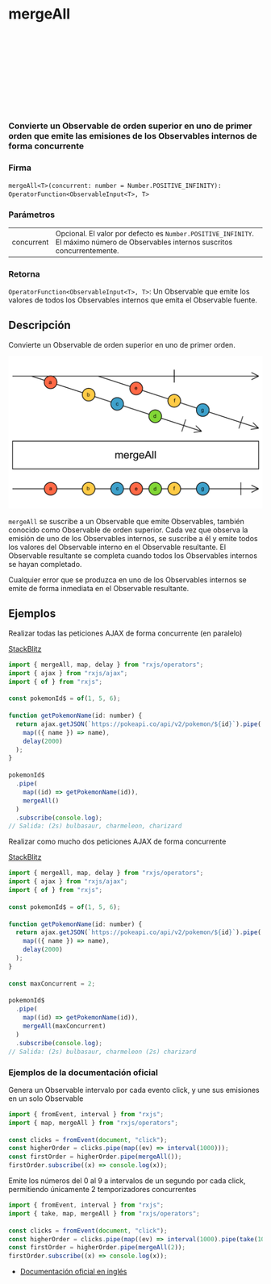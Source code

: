 <div class="page-heading">

# mergeAll

<a target="_blank" href="https://github.com/ReactiveX/rxjs/blob/master/src/internal/operators/mergeAll.ts">
<svg>
  <use xlink:href="/assets/icons/github.svg#github"></use>
</svg>
</a>
</div>

### Convierte un Observable de orden superior en uno de primer orden que emite las emisiones de los Observables internos de forma concurrente

### Firma

`mergeAll<T>(concurrent: number = Number.POSITIVE_INFINITY): OperatorFunction<ObservableInput<T>, T>`

### Parámetros

<table>
<tr><td>concurrent</td><td>Opcional. El valor por defecto es <code>Number.POSITIVE_INFINITY</code>.
El máximo número de Observables internos suscritos concurrentemente.</td></tr>
</table>

### Retorna

`OperatorFunction<ObservableInput<T>, T>`: Un Observable que emite los valores de todos los Observables internos que emita el Observable fuente.

## Descripción

Convierte un Observable de orden superior en uno de primer orden.

<img src="assets/images/marble-diagrams/join-creation/mergeAll.png" alt="Diagrama de canicas del operador mergeAll">

`mergeAll` se suscribe a un Observable que emite Observables, también conocido como Observable de orden superior. Cada vez que observa la emisión de uno de los Observables internos, se suscribe a él y emite todos los valores del Observable interno en el Observable resultante. El Observable resultante se completa cuando todos los Observables internos se hayan completado.

Cualquier error que se produzca en uno de los Observables internos se emite de forma inmediata en el Observable resultante.

## Ejemplos

Realizar todas las peticiones AJAX de forma concurrente (en paralelo)

[StackBlitz](https://stackblitz.com/edit/docu-rxjs-mergeall?file=index.ts)

```javascript
import { mergeAll, map, delay } from "rxjs/operators";
import { ajax } from "rxjs/ajax";
import { of } from "rxjs";

const pokemonId$ = of(1, 5, 6);

function getPokemonName(id: number) {
  return ajax.getJSON(`https://pokeapi.co/api/v2/pokemon/${id}`).pipe(
    map(({ name }) => name),
    delay(2000)
  );
}

pokemonId$
  .pipe(
    map((id) => getPokemonName(id)),
    mergeAll()
  )
  .subscribe(console.log);
// Salida: (2s) bulbasaur, charmeleon, charizard
```

Realizar como mucho dos peticiones AJAX de forma concurrente

[StackBlitz](https://stackblitz.com/edit/docu-rxjs-mergeall-2?file=index.ts)

```javascript
import { mergeAll, map, delay } from "rxjs/operators";
import { ajax } from "rxjs/ajax";
import { of } from "rxjs";

const pokemonId$ = of(1, 5, 6);

function getPokemonName(id: number) {
  return ajax.getJSON(`https://pokeapi.co/api/v2/pokemon/${id}`).pipe(
    map(({ name }) => name),
    delay(2000)
  );
}

const maxConcurrent = 2;

pokemonId$
  .pipe(
    map((id) => getPokemonName(id)),
    mergeAll(maxConcurrent)
  )
  .subscribe(console.log);
// Salida: (2s) bulbasaur, charmeleon (2s) charizard
```

### Ejemplos de la documentación oficial

Genera un Observable intervalo por cada evento click, y une sus emisiones en un solo Observable

```javascript
import { fromEvent, interval } from "rxjs";
import { map, mergeAll } from "rxjs/operators";

const clicks = fromEvent(document, "click");
const higherOrder = clicks.pipe(map((ev) => interval(1000)));
const firstOrder = higherOrder.pipe(mergeAll());
firstOrder.subscribe((x) => console.log(x));
```

Emite los números del 0 al 9 a intervalos de un segundo por cada click, permitiendo únicamente 2 temporizadores concurrentes

```javascript
import { fromEvent, interval } from "rxjs";
import { take, map, mergeAll } from "rxjs/operators";

const clicks = fromEvent(document, "click");
const higherOrder = clicks.pipe(map((ev) => interval(1000).pipe(take(10))));
const firstOrder = higherOrder.pipe(mergeAll(2));
firstOrder.subscribe((x) => console.log(x));
```

- [Documentación oficial en inglés](https://rxjs-dev.firebaseapp.com/api/operators/mergeAll)
